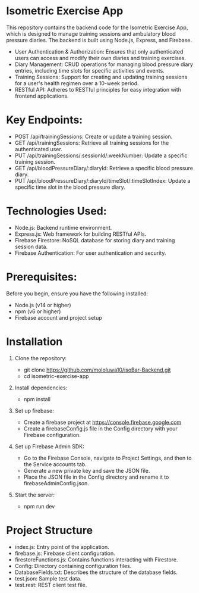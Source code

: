 # Isometric Exercise App

This repository contains the backend code for the Isometric Exercise App, which is designed to manage training sessions and ambulatory blood pressure diaries. The backend is built using Node.js, Express, and Firebase.

- User Authentication & Authorization: Ensures that only authenticated users can access and modify their own diaries and training exercises.
- Diary Management: CRUD operations for managing blood pressure diary entries, including time slots for specific activities and events.
- Training Sessions: Support for creating and updating training sessions for a user's health regimen over a 10-week period.
- RESTful API: Adheres to RESTful principles for easy integration with frontend applications.

# Key Endpoints:
- POST /api/trainingSessions: Create or update a training session.
- GET /api/trainingSessions: Retrieve all training sessions for the authenticated user.
- PUT /api/trainingSessions/:sessionId/:weekNumber: Update a specific training session.
- GET /api/bloodPressureDiary/:diaryId: Retrieve a specific blood pressure diary.
- PUT /api/bloodPressureDiary/:diaryId/timeSlot/:timeSlotIndex: Update a specific time slot in the blood pressure diary.

# Technologies Used:
- Node.js: Backend runtime environment.
- Express.js: Web framework for building RESTful APIs.
- Firebase Firestore: NoSQL database for storing diary and training session data.
- Firebase Authentication: For user authentication and security.

# Prerequisites:

Before you begin, ensure you have the following installed:
- Node.js (v14 or higher)
- npm (v6 or higher)
- Firebase account and project setup


# Installation

1. Clone the repository:
   - git clone https://github.com/mololuwa10/isoBar-Backend.git
   - cd isometric-exercise-app
     
2. Install dependencies:
   - npm install
     
3. Set up firebase:
   - Create a firebase project at https://console.firebase.google.com
   - Create a firebaseConfig.js file in the Config directory with your Firebase configuration.
     
4. Set up Firebase Admin SDK:
   - Go to the Firebase Console, navigate to Project Settings, and then to the Service accounts tab.
   - Generate a new private key and save the JSON file.
   - Place the JSON file in the Config directory and rename it to firebaseAdminConfig.json.
  
5. Start the server:
   - npm run dev
     
# Project Structure

- index.js: Entry point of the application.
- firebase.js: Firebase client configuration.
- firestoreFunctions.js: Contains functions interacting with Firestore.
- Config: Directory containing configuration files.
- DatabaseFields.txt: Describes the structure of the database fields.
- test.json: Sample test data.
- test.rest: REST client test file.
